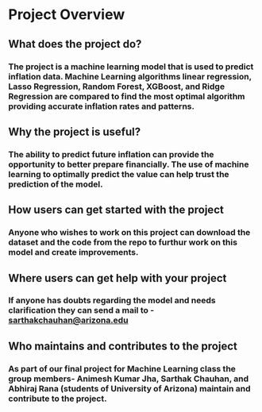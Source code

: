 # Project Overview



## What does the project do?
### The project is a machine learning model that is used to predict inflation data. Machine Learning algorithms linear regression, Lasso Regression, Random Forest, XGBoost, and Ridge Regression are compared to find the most optimal algorithm providing accurate inflation rates and patterns.

## Why the project is useful?
### The ability to predict future inflation can provide the opportunity to better prepare financially. The use of machine learning to optimally predict the value can help trust the prediction of the model.

## How users can get started with the project
### Anyone who wishes to work on this project can download the dataset and the code from the repo to furthur work on this model and create improvements. 

## Where users can get help with your project 
### If anyone has doubts regarding the model and needs clarification they can send a mail to - sarthakchauhan@arizona.edu

## Who maintains and contributes to the project
### As part of our final project for Machine Learning class the group members- Animesh Kumar Jha, Sarthak Chauhan, and Abhiraj Rana (students of University of Arizona) maintain and contribute to the project.
